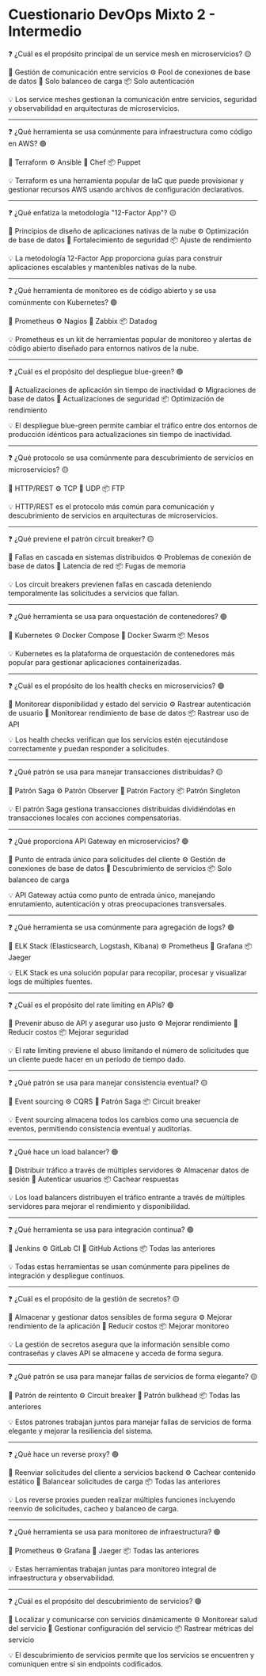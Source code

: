 # Cuestionario DevOps Mixto 2 - Intermedio

❓ ¿Cuál es el propósito principal de un service mesh en microservicios? 🟡

📝 Gestión de comunicación entre servicios
⚙️ Pool de conexiones de base de datos
🧱 Solo balanceo de carga
📦 Solo autenticación

💡 Los service meshes gestionan la comunicación entre servicios, seguridad y observabilidad en arquitecturas de microservicios.

---

❓ ¿Qué herramienta se usa comúnmente para infraestructura como código en AWS? 🟢

📝 Terraform
⚙️ Ansible
🧱 Chef
📦 Puppet

💡 Terraform es una herramienta popular de IaC que puede provisionar y gestionar recursos AWS usando archivos de configuración declarativos.

---

❓ ¿Qué enfatiza la metodología "12-Factor App"? 🟡

📝 Principios de diseño de aplicaciones nativas de la nube
⚙️ Optimización de base de datos
🧱 Fortalecimiento de seguridad
📦 Ajuste de rendimiento

💡 La metodología 12-Factor App proporciona guías para construir aplicaciones escalables y mantenibles nativas de la nube.

---

❓ ¿Qué herramienta de monitoreo es de código abierto y se usa comúnmente con Kubernetes? 🟢

📝 Prometheus
⚙️ Nagios
🧱 Zabbix
📦 Datadog

💡 Prometheus es un kit de herramientas popular de monitoreo y alertas de código abierto diseñado para entornos nativos de la nube.

---

❓ ¿Cuál es el propósito del despliegue blue-green? 🟢

📝 Actualizaciones de aplicación sin tiempo de inactividad
⚙️ Migraciones de base de datos
🧱 Actualizaciones de seguridad
📦 Optimización de rendimiento

💡 El despliegue blue-green permite cambiar el tráfico entre dos entornos de producción idénticos para actualizaciones sin tiempo de inactividad.

---

❓ ¿Qué protocolo se usa comúnmente para descubrimiento de servicios en microservicios? 🟡

📝 HTTP/REST
⚙️ TCP
🧱 UDP
📦 FTP

💡 HTTP/REST es el protocolo más común para comunicación y descubrimiento de servicios en arquitecturas de microservicios.

---

❓ ¿Qué previene el patrón circuit breaker? 🟡

📝 Fallas en cascada en sistemas distribuidos
⚙️ Problemas de conexión de base de datos
🧱 Latencia de red
📦 Fugas de memoria

💡 Los circuit breakers previenen fallas en cascada deteniendo temporalmente las solicitudes a servicios que fallan.

---

❓ ¿Qué herramienta se usa para orquestación de contenedores? 🟢

📝 Kubernetes
⚙️ Docker Compose
🧱 Docker Swarm
📦 Mesos

💡 Kubernetes es la plataforma de orquestación de contenedores más popular para gestionar aplicaciones containerizadas.

---

❓ ¿Cuál es el propósito de los health checks en microservicios? 🟢

📝 Monitorear disponibilidad y estado del servicio
⚙️ Rastrear autenticación de usuario
🧱 Monitorear rendimiento de base de datos
📦 Rastrear uso de API

💡 Los health checks verifican que los servicios estén ejecutándose correctamente y puedan responder a solicitudes.

---

❓ ¿Qué patrón se usa para manejar transacciones distribuidas? 🟡

📝 Patrón Saga
⚙️ Patrón Observer
🧱 Patrón Factory
📦 Patrón Singleton

💡 El patrón Saga gestiona transacciones distribuidas dividiéndolas en transacciones locales con acciones compensatorias.

---

❓ ¿Qué proporciona API Gateway en microservicios? 🟢

📝 Punto de entrada único para solicitudes del cliente
⚙️ Gestión de conexiones de base de datos
🧱 Descubrimiento de servicios
📦 Solo balanceo de carga

💡 API Gateway actúa como punto de entrada único, manejando enrutamiento, autenticación y otras preocupaciones transversales.

---

❓ ¿Qué herramienta se usa comúnmente para agregación de logs? 🟢

📝 ELK Stack (Elasticsearch, Logstash, Kibana)
⚙️ Prometheus
🧱 Grafana
📦 Jaeger

💡 ELK Stack es una solución popular para recopilar, procesar y visualizar logs de múltiples fuentes.

---

❓ ¿Cuál es el propósito del rate limiting en APIs? 🟢

📝 Prevenir abuso de API y asegurar uso justo
⚙️ Mejorar rendimiento
🧱 Reducir costos
📦 Mejorar seguridad

💡 El rate limiting previene el abuso limitando el número de solicitudes que un cliente puede hacer en un período de tiempo dado.

---

❓ ¿Qué patrón se usa para manejar consistencia eventual? 🟡

📝 Event sourcing
⚙️ CQRS
🧱 Patrón Saga
📦 Circuit breaker

💡 Event sourcing almacena todos los cambios como una secuencia de eventos, permitiendo consistencia eventual y auditorías.

---

❓ ¿Qué hace un load balancer? 🟢

📝 Distribuir tráfico a través de múltiples servidores
⚙️ Almacenar datos de sesión
🧱 Autenticar usuarios
📦 Cachear respuestas

💡 Los load balancers distribuyen el tráfico entrante a través de múltiples servidores para mejorar el rendimiento y disponibilidad.

---

❓ ¿Qué herramienta se usa para integración continua? 🟢

📝 Jenkins
⚙️ GitLab CI
🧱 GitHub Actions
📦 Todas las anteriores

💡 Todas estas herramientas se usan comúnmente para pipelines de integración y despliegue continuos.

---

❓ ¿Cuál es el propósito de la gestión de secretos? 🟡

📝 Almacenar y gestionar datos sensibles de forma segura
⚙️ Mejorar rendimiento de la aplicación
🧱 Reducir costos
📦 Mejorar monitoreo

💡 La gestión de secretos asegura que la información sensible como contraseñas y claves API se almacene y acceda de forma segura.

---

❓ ¿Qué patrón se usa para manejar fallas de servicios de forma elegante? 🟡

📝 Patrón de reintento
⚙️ Circuit breaker
🧱 Patrón bulkhead
📦 Todas las anteriores

💡 Estos patrones trabajan juntos para manejar fallas de servicios de forma elegante y mejorar la resiliencia del sistema.

---

❓ ¿Qué hace un reverse proxy? 🟢

📝 Reenviar solicitudes del cliente a servicios backend
⚙️ Cachear contenido estático
🧱 Balancear solicitudes de carga
📦 Todas las anteriores

💡 Los reverse proxies pueden realizar múltiples funciones incluyendo reenvío de solicitudes, cacheo y balanceo de carga.

---

❓ ¿Qué herramienta se usa para monitoreo de infraestructura? 🟢

📝 Prometheus
⚙️ Grafana
🧱 Jaeger
📦 Todas las anteriores

💡 Estas herramientas trabajan juntas para monitoreo integral de infraestructura y observabilidad.

---

❓ ¿Cuál es el propósito del descubrimiento de servicios? 🟢

📝 Localizar y comunicarse con servicios dinámicamente
⚙️ Monitorear salud del servicio
🧱 Gestionar configuración del servicio
📦 Rastrear métricas del servicio

💡 El descubrimiento de servicios permite que los servicios se encuentren y comuniquen entre sí sin endpoints codificados.
